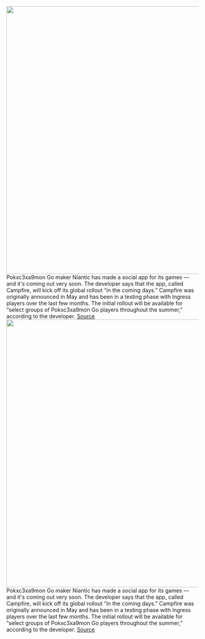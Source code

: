 <img src='https://cdn.vox-cdn.com/thumbor/9ag40IFEYLvS_sck8DyJp1npslY=/0x0:2040x1360/1200x800/filters:focal(857x517:1183x843)/cdn.vox-cdn.com/uploads/chorus_image/image/71033854/jbareham_160711_1134_0096_02.0.0.jpg' width='700px' /><br/>
Pokxc3xa9mon Go maker Niantic has made a social app for its games — and it's coming out very soon. The developer says that the app, called Campfire, will kick off its global rollout “in the coming days.” Campfire was originally announced in May and has been in a testing phase with Ingress players over the last few months. The initial rollout will be available for “select groups of Pokxc3xa9mon Go players throughout the summer,” according to the developer.
<a href='https://www.theverge.com/2022/6/30/23187953/niantic-campfire-social-network-rollout'> Source <a/><img src='https://cdn.vox-cdn.com/thumbor/9ag40IFEYLvS_sck8DyJp1npslY=/0x0:2040x1360/1200x800/filters:focal(857x517:1183x843)/cdn.vox-cdn.com/uploads/chorus_image/image/71033854/jbareham_160711_1134_0096_02.0.0.jpg' width='700px' /><br/>
Pokxc3xa9mon Go maker Niantic has made a social app for its games — and it's coming out very soon. The developer says that the app, called Campfire, will kick off its global rollout “in the coming days.” Campfire was originally announced in May and has been in a testing phase with Ingress players over the last few months. The initial rollout will be available for “select groups of Pokxc3xa9mon Go players throughout the summer,” according to the developer.
<a href='https://www.theverge.com/2022/6/30/23187953/niantic-campfire-social-network-rollout'> Source <a/>